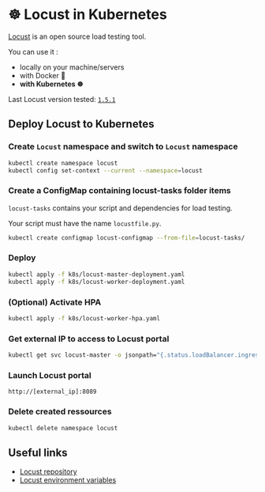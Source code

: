 # ☸ Locust in Kubernetes

[Locust](https://locust.io/) is an open source load testing tool. 

You can use it :
- locally on your machine/servers 
- with Docker 🐳
- **with Kubernetes ☸**

Last Locust version tested: [`1.5.1`](https://github.com/locustio/locust/releases/tag/1.5.1)

## Deploy Locust to Kubernetes

### Create `Locust` namespace and switch to `Locust` namespace

```bash
kubectl create namespace locust
kubectl config set-context --current --namespace=locust
```

### Create a ConfigMap containing locust-tasks folder items

`locust-tasks` contains your script and dependencies for load testing.

Your script must have the name `locustfile.py`.

```bash
kubectl create configmap locust-configmap --from-file=locust-tasks/
```
### Deploy

```bash
kubectl apply -f k8s/locust-master-deployment.yaml
kubectl apply -f k8s/locust-worker-deployment.yaml
```

### (Optional) Activate HPA

```bash
kubectl apply -f k8s/locust-worker-hpa.yaml
```

### Get external IP to access to Locust portal 

```bash
kubectl get svc locust-master -o jsonpath="{.status.loadBalancer.ingress[0].ip}"
```

### Launch Locust portal

`http://[external_ip]:8089`

### Delete created ressources

```bash
kubectl delete namespace locust
```
## Useful links

- [Locust repository](https://github.com/locustio/locust)
- [Locust environment variables](https://docs.locust.io/en/stable/configuration.html?#environment-variables)